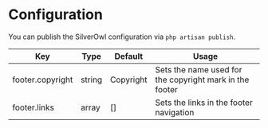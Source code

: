 # Configuration

You can publish the SilverOwl configuration via `php artisan publish`.

| Key              | Type   | Default   | Usage                                                   |
|------------------|--------|-----------|---------------------------------------------------------|
| footer.copyright | string | Copyright | Sets the name used for the copyright mark in the footer |
| footer.links     | array  | []        | Sets the links in the footer navigation                 |
